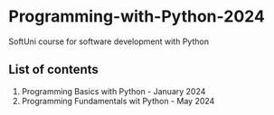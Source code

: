 # Programming-with-Python-2024 
SoftUni course for software development with Python

## List of contents
1. Programming Basics with Python - January 2024
2. Programming Fundamentals wit Python - May 2024
